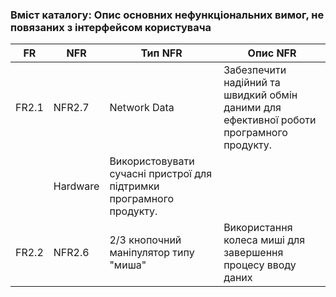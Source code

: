 ### Вміст каталогу: Опис основних нефункціональних вимог, не повязаних з інтерфейсом користувача

FR | NFR | Тип NFR | Опис NFR
--- | --- | --- | --- 
FR2.1 | NFR2.7 | Network Data | Забезпечити надійний та швидкий обмін даними для ефективної роботи програмного продукту.
| | Hardware | Використовувати сучасні пристрої для підтримки програмного продукту.
FR2.2 | NFR2.6 | 2/3 кнопочний маніпулятор типу "миша" | Використання колеса миші для завершення процесу вводу даних
